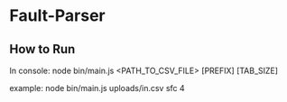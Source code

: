 Fault-Parser
============


How to Run
----------

In console:
node bin/main.js <PATH_TO_CSV_FILE> [PREFIX] [TAB_SIZE]

example:
node bin/main.js uploads/in.csv sfc 4
